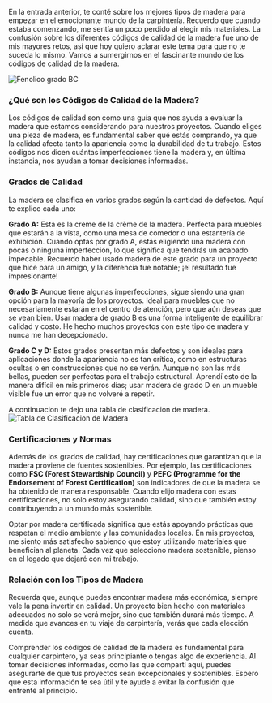 En la entrada anterior, te conté sobre los mejores tipos de madera para empezar en el emocionante mundo de la carpintería. Recuerdo que cuando estaba comenzando, me sentía un poco perdido al elegir mis materiales. La confusión sobre los diferentes códigos de calidad de la madera fue uno de mis mayores retos, así que hoy quiero aclarar este tema para que no te suceda lo mismo. Vamos a sumergirnos en el fascinante mundo de los códigos de calidad de la madera.

![Fenolico grado BC](/images/blog/codigos-calidad-madera/fenolicoBC.webp)

### ¿Qué son los Códigos de Calidad de la Madera?
Los códigos de calidad son como una guía que nos ayuda a evaluar la madera que estamos considerando para nuestros proyectos. Cuando eliges una pieza de madera, es fundamental saber qué estás comprando, ya que la calidad afecta tanto la apariencia como la durabilidad de tu trabajo. Estos códigos nos dicen cuántas imperfecciones tiene la madera y, en última instancia, nos ayudan a tomar decisiones informadas.

### Grados de Calidad
La madera se clasifica en varios grados según la cantidad de defectos. Aquí te explico cada uno:

**Grado A:** Esta es la crème de la crème de la madera. Perfecta para muebles que estarán a la vista, como una mesa de comedor o una estantería de exhibición. Cuando optas por grado A, estás eligiendo una madera con pocas o ninguna imperfección, lo que significa que tendrás un acabado impecable. Recuerdo haber usado madera de este grado para un proyecto que hice para un amigo, y la diferencia fue notable; ¡el resultado fue impresionante!

**Grado B:** Aunque tiene algunas imperfecciones, sigue siendo una gran opción para la mayoría de los proyectos. Ideal para muebles que no necesariamente estarán en el centro de atención, pero que aún deseas que se vean bien. Usar madera de grado B es una forma inteligente de equilibrar calidad y costo. He hecho muchos proyectos con este tipo de madera y nunca me han decepcionado.

**Grado C y D:** Estos grados presentan más defectos y son ideales para aplicaciones donde la apariencia no es tan crítica, como en estructuras ocultas o en construcciones que no se verán. Aunque no son las más bellas, pueden ser perfectas para el trabajo estructural. Aprendí esto de la manera difícil en mis primeros días; usar madera de grado D en un mueble visible fue un error que no volveré a repetir.

A continuacion te dejo una tabla de clasificacion de madera.
![Tabla de Clasificacion de Madera](/images/blog/codigos-calidad-madera/tablaClasificacionMadera.png)

### Certificaciones y Normas
Además de los grados de calidad, hay certificaciones que garantizan que la madera proviene de fuentes sostenibles. Por ejemplo, las certificaciones como **FSC (Forest Stewardship Council)** y **PEFC (Programme for the Endorsement of Forest Certification)** son indicadores de que la madera se ha obtenido de manera responsable. Cuando elijo madera con estas certificaciones, no solo estoy asegurando calidad, sino que también estoy contribuyendo a un mundo más sostenible.

Optar por madera certificada significa que estás apoyando prácticas que respetan el medio ambiente y las comunidades locales. En mis proyectos, me siento más satisfecho sabiendo que estoy utilizando materiales que benefician al planeta. Cada vez que selecciono madera sostenible, pienso en el legado que dejaré con mi trabajo.

### Relación con los Tipos de Madera
Recuerda que, aunque puedes encontrar madera más económica, siempre vale la pena invertir en calidad. Un proyecto bien hecho con materiales adecuados no solo se verá mejor, sino que también durará más tiempo. A medida que avances en tu viaje de carpintería, verás que cada elección cuenta.

Comprender los códigos de calidad de la madera es fundamental para cualquier carpintero, ya seas principiante o tengas algo de experiencia. Al tomar decisiones informadas, como las que compartí aquí, puedes asegurarte de que tus proyectos sean excepcionales y sostenibles. Espero que esta información te sea útil y te ayude a evitar la confusión que enfrenté al principio.
